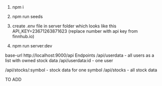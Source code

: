 1. npm i
2. npm run seeds
3. create .env file in server folder which looks like this
API_KEY=23671263871623  (replace number with api key from finnhub.io)

4. npm run server:dev



base-url  http://localhost:9000/api
Endpoints 
/api/userdata   - all users as a list with owned stock data
/api/userdata:id - one user 



/api/stocks/:symbol  - stock data for one symbol
/api/stocks   - all stock data


TO ADD
